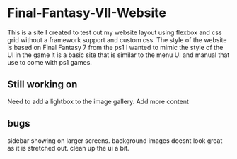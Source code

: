 # Final-Fantasy-VII-Website

This is a site I created to test out my website layout using flexbox and css grid without a framework
support and custom css. The style of the website is based on Final Fantasy 7 from the ps1 I wanted to mimic the style of the UI
in the game it is a basic site that is similar to the menu UI and manual that use to come with ps1
games.


## Still working on
Need to add a lightbox to the image gallery.
Add more content

## bugs
sidebar showing on larger screens. 
background images doesnt look great as it is stretched out. 
clean up the ui a bit. 
